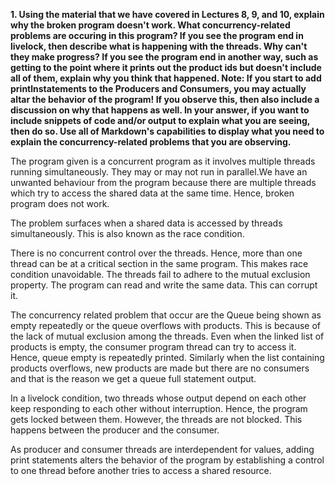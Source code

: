 <p><b>1. Using the material that we have covered in Lectures 8, 9, and 10, explain why the broken program doesn't work. What concurrency-related problems are occuring in this program? If you see the program end in livelock, then describe what is happening with the threads. Why can't they make progress? If you see the program end in another way, such as getting to the point where it prints out the product ids but doesn't include all of them, explain why you think that happened. Note: If you start to add printlnstatements to the Producers and Consumers, you may actually altar the behavior of the program! If you observe this, then also include a discussion on why that happens as well. In your answer, if you want to include snippets of code and/or output to explain what you are seeing, then do so. Use all of Markdown's capabilities to display what you need to explain the concurrency-related problems that you are observing.</b></p>

<p>The program given is a concurrent program as it involves multiple threads running simultaneously. They may or may not run in parallel.We have an unwanted behaviour from the program because there are multiple threads which try to access the shared data at the same time. Hence, broken program does not work.</p>

<p>The problem surfaces when a shared data is accessed by threads simultaneously. This is also known as the race condition.</p>

<p>There is no concurrent control over the threads. Hence, more than one thread can be at a critical section in the same program. This makes race condition unavoidable.
The threads fail to adhere to the mutual exclusion property. The program can read and write the same data. This can corrupt it. </p>

<p>The concurrency related problem that occur are the Queue being shown as empty repeatedly or the queue overflows with products. This is because of the lack of mutual exclusion among the threads. Even when the linked list of products is empty, the consumer program thread can try to access it. Hence, queue empty is repeatedly printed. Similarly when the list containing products overflows, new products are made but there are no consumers and that is the reason we get a queue full statement output.</p>

<p>In a livelock condition, two threads whose output depend on each other keep responding to each other without interruption. Hence, the program gets locked between them. However, the threads are not blocked. This happens between the producer and the consumer.</p>

<p>As producer and consumer threads are interdependent for values, adding print statements alters the behavior of the program by establishing a control to one thread before another tries to access a shared resource. </p>

